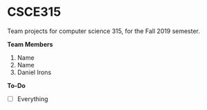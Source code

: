 # CSCE315
Team projects for computer science 315, for the Fall 2019 semester.

**Team Members**
1. Name
2. Name
3. Daniel Irons

**To-Do**
- [ ] Everything
